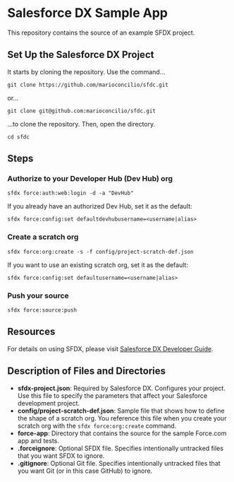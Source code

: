 # Salesforce DX Sample App

This repository contains the source of an example SFDX project.

## Set Up the Salesforce DX Project

It starts by cloning the repository. Use the command...

```
git clone https://github.com/marioconcilio/sfdc.git
```

or...

```
git clone git@github.com:marioconcilio/sfdc.git
```

...to clone the repository. Then, open the directory.

```
cd sfdc
```

## Steps

### Authorize to your Developer Hub (Dev Hub) org

```
sfdx force:auth:web:login -d -a "DevHub"
```

If you already have an authorized Dev Hub, set it as the default:

```
sfdx force:config:set defaultdevhubusername=<username|alias>
```

### Create a scratch org

```
sfdx force:org:create -s -f config/project-scratch-def.json
```

If you want to use an existing scratch org, set it as the default:

```
sfdx force:config:set defaultusername=<username|alias>
```

### Push your source

```
sfdx force:source:push
```

## Resources

For details on using SFDX, please visit [Salesforce DX Developer Guide](https://developer.salesforce.com/docs/atlas.en-us.sfdx_dev.meta/sfdx_dev).

## Description of Files and Directories

* **sfdx-project.json**: Required by Salesforce DX. Configures your project. Use this file to specify the parameters that affect your Salesforce development project.
* **config/project-scratch-def.json**: Sample file that shows how to define the shape of a scratch org. You reference this file when you create your scratch org with the `sfdx force:org:create` command.
* **force-app**: Directory that contains the source for the sample Force.com app and tests.
* **.forceignore**: Optional SFDX file. Specifies intentionally untracked files that you want SFDX to ignore.
* **.gitignore**: Optional Git file. Specifies intentionally untracked files that you want Git (or in this case GitHub) to ignore.